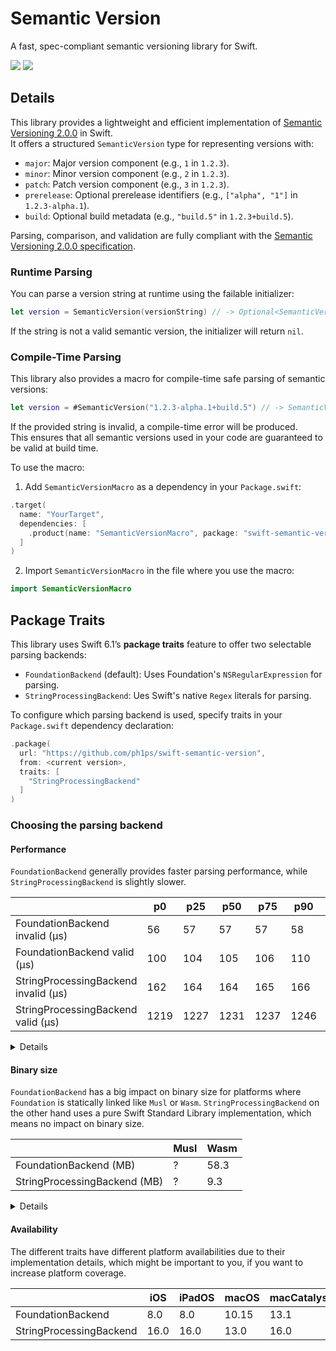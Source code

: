 # Semantic Version

A fast, spec-compliant semantic versioning library for Swift.

[![](https://img.shields.io/endpoint?url=https%3A%2F%2Fswiftpackageindex.com%2Fapi%2Fpackages%2Fph1ps%2Fswift-semantic-version%2Fbadge%3Ftype%3Dswift-versions)](https://swiftpackageindex.com/ph1ps/swift-semantic-version)
[![](https://img.shields.io/endpoint?url=https%3A%2F%2Fswiftpackageindex.com%2Fapi%2Fpackages%2Fph1ps%2Fswift-semantic-version%2Fbadge%3Ftype%3Dplatforms)](https://swiftpackageindex.com/ph1ps/swift-semantic-version)

## Details

This library provides a lightweight and efficient implementation of [Semantic Versioning 2.0.0](https://semver.org/) in Swift.  
It offers a structured `SemanticVersion` type for representing versions with:

- `major`: Major version component (e.g., `1` in `1.2.3`).
- `minor`: Minor version component (e.g., `2` in `1.2.3`).
- `patch`: Patch version component (e.g., `3` in `1.2.3`).
- `prerelease`: Optional prerelease identifiers (e.g., `["alpha", "1"]` in `1.2.3-alpha.1`).
- `build`: Optional build metadata (e.g., `"build.5"` in `1.2.3+build.5`).

Parsing, comparison, and validation are fully compliant with the [Semantic Versioning 2.0.0 specification](https://semver.org/).

### Runtime Parsing

You can parse a version string at runtime using the failable initializer:

```swift
let version = SemanticVersion(versionString) // -> Optional<SemanticVersion>
```

If the string is not a valid semantic version, the initializer will return `nil`.

### Compile-Time Parsing

This library also provides a macro for compile-time safe parsing of semantic versions:

```swift
let version = #SemanticVersion("1.2.3-alpha.1+build.5") // -> SemanticVersion
```

If the provided string is invalid, a compile-time error will be produced.  
This ensures that all semantic versions used in your code are guaranteed to be valid at build time.

To use the macro:

1. Add `SemanticVersionMacro` as a dependency in your `Package.swift`:

```swift
.target(
  name: "YourTarget",
  dependencies: [
    .product(name: "SemanticVersionMacro", package: "swift-semantic-version")
  ]
)
```

2. Import `SemanticVersionMacro` in the file where you use the macro:

```swift
import SemanticVersionMacro
```

## Package Traits

This library uses Swift 6.1’s **package traits** feature to offer two selectable parsing backends:

- `FoundationBackend` (default): Uses Foundation's `NSRegularExpression` for parsing.
- `StringProcessingBackend`: Ues Swift's native `Regex` literals for parsing.

To configure which parsing backend is used, specify traits in your `Package.swift` dependency declaration:

```swift
.package(
  url: "https://github.com/ph1ps/swift-semantic-version",
  from: <current version>,
  traits: [
    "StringProcessingBackend"
  ]
)
```

### Choosing the parsing backend

#### Performance
`FoundationBackend` generally provides faster parsing performance, while `StringProcessingBackend` is slightly slower.

|                                                       | p0  | p25 | p50 | p75 | p90 | p99 | p100 | Samples |
|-------------------------------------------------------|-----|-----|-----|-----|-----|-----|------|---------|
| FoundationBackend invalid (μs)         |  56 |  57 |  57 |  57 |  58 |  69 |  234 |   9653  |
| FoundationBackend valid (μs)           | 100 | 104 | 105 | 106 | 110 | 131 |  385 |   6415  |
| StringProcessingBackend invalid (μs)   | 162 | 164 | 164 | 165 | 166 | 186 |  364 |   4685  |
| StringProcessingBackend valid (μs)     |1219 |1227 |1231 |1237 |1246 |1401 | 2038 |    774  |

<details>
<summary>Details</summary>
The benchmarks use a set of 30 valid and 40 invalid semantic version strings, based on a variety of real-world examples and edge cases. Each benchmark measures the time taken to parse all provided versions repeatedly under scaled iterations.
</details>

#### Binary size
`FoundationBackend` has a big impact on binary size for platforms where `Foundation` is statically linked like `Musl` or `Wasm`. `StringProcessingBackend` on the other hand uses a pure Swift Standard Library implementation, which means no impact on binary size.

|                              | Musl | Wasm   |
|------------------------------|------|--------|
| FoundationBackend (MB)       |     ?|    58.3|
| StringProcessingBackend (MB) |     ?|     9.3|

<details>
<summary>Details</summary>
The binary size was measured by building an executable target simply that instantiates a SemanticVersion. The bytes of the resulting binary were taken.

- `swift build --swift-sdk wasm32-unknown-wasi`
- `swift build --swift-sdk x86_64-swift-linux-musl`
</details>

#### Availability
The different traits have different platform availabilities due to their implementation details, which might be important to you, if you want to increase platform coverage.

|                         | iOS | iPadOS | macOS | macCatalyst | tvOS | watchOS | visionOS |
|-------------------------|-----|--------|-------|-------------|------|---------|----------|
| FoundationBackend       |  8.0|     8.0|  10.15|         13.1|   9.0|      2.0|       1.0|
| StringProcessingBackend | 16.0|    16.0|   13.0|         16.0|  16.0|      9.0|       1.0|
